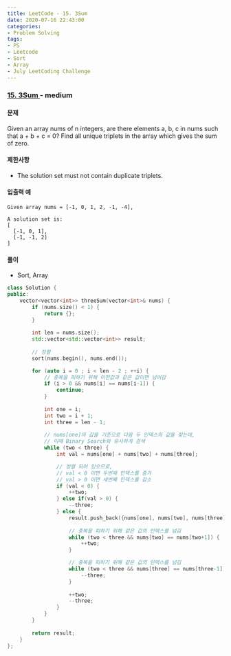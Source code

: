 ```yaml
---
title: LeetCode - 15. 3Sum
date: 2020-07-16 22:43:00
categories:
- Problem Solving
tags:
- PS
- Leetcode
- Sort
- Array
- July LeetCoding Challenge
---
```


### [ 15. 3Sum ](https://leetcode.com/problems/3sum/) - medium

#### 문제

Given an array nums of n integers, are there elements a, b, c in nums such that a + b + c = 0? Find all unique triplets in the array which gives the sum of zero.

#### 제한사항

- The solution set must not contain duplicate triplets.

#### 입출력 예

```
Given array nums = [-1, 0, 1, 2, -1, -4],

A solution set is:
[
  [-1, 0, 1],
  [-1, -1, 2]
]
```

#### 풀이
  - Sort, Array

```cpp
class Solution {
public:
    vector<vector<int>> threeSum(vector<int>& nums) {
        if (nums.size() < 1) {
            return {};
        }
        
        int len = nums.size();
        std::vector<std::vector<int>> result;
        
        // 정렬
        sort(nums.begin(), nums.end());

        for (auto i = 0 ; i < len - 2 ; ++i) {
            // 중복을 피하기 위해 이전값과 같은 값이면 넘어감
            if (i > 0 && nums[i] == nums[i-1]) {
                continue;
            }
            
            int one = i;
            int two = i + 1;
            int three = len - 1;
            
            // nums[one]의 값을 기준으로 다음 두 인덱스의 값을 찾는데, 
            // 이때 Binary Search와 유사하게 검색
            while (two < three) {
                int val = nums[one] + nums[two] + nums[three];

                // 정렬 되어 있으므로,
                // val < 0 이면 두번재 인덱스를 증가
                // val > 0 이면 세번째 인덱스를 감소
                if (val < 0) {
                    ++two;
                } else if(val > 0) {
                    --three;
                } else {
                    result.push_back({nums[one], nums[two], nums[three]});
                    
                    // 중복을 피하기 위해 같은 값의 인덱스를 넘김
                    while (two < three && nums[two] == nums[two+1]) {
                        ++two;
                    }

                    // 중복을 피하기 위해 같은 값의 인덱스를 넘김
                    while (two < three && nums[three] == nums[three-1]) {
                        --three;
                    }
                    
                    ++two;
                    --three;
                }
            }
        }
        
        return result;
    }
};
```
